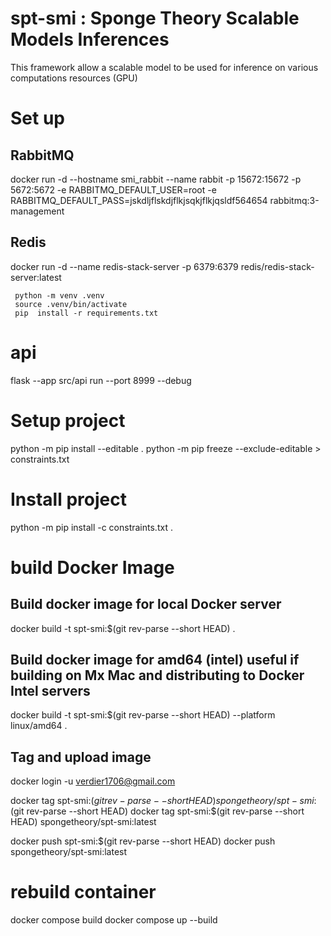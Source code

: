 # spt-smi : Sponge Theory Scalable Models Inferences


This framework allow a scalable model to be used for inference on various computations resources (GPU)

# Set up


## RabbitMQ

docker run -d --hostname smi_rabbit --name rabbit -p 15672:15672 -p 5672:5672 -e RABBITMQ_DEFAULT_USER=root -e RABBITMQ_DEFAULT_PASS=jskdljflskdjflkjsqkjflkjqsldf564654 rabbitmq:3-management

## Redis 
docker run -d --name redis-stack-server -p 6379:6379 redis/redis-stack-server:latest


```
 python -m venv .venv
 source .venv/bin/activate
 pip  install -r requirements.txt
```

# api
flask --app src/api run --port 8999 --debug

# Setup project 

python -m pip install --editable .
python -m pip freeze --exclude-editable > constraints.txt

# Install project

python -m pip install -c constraints.txt .

# build Docker Image

## Build docker image for local Docker server 
docker build -t spt-smi:$(git rev-parse --short HEAD) .


## Build docker image for amd64 (intel) useful if building on Mx Mac and distributing to Docker Intel servers
docker build -t spt-smi:$(git rev-parse --short HEAD) --platform linux/amd64 .

## Tag and upload image
docker login -u verdier1706@gmail.com

docker tag spt-smi:$(git rev-parse --short HEAD) spongetheory/spt-smi:$(git rev-parse --short HEAD)
docker tag spt-smi:$(git rev-parse --short HEAD) spongetheory/spt-smi:latest

docker push spt-smi:$(git rev-parse --short HEAD)
docker push spongetheory/spt-smi:latest

# rebuild container
docker compose build
docker compose up --build

